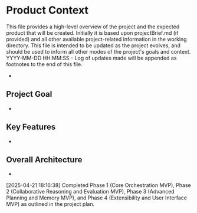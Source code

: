 # Product Context

This file provides a high-level overview of the project and the expected product that will be created. Initially it is based upon projectBrief.md (if provided) and all other available project-related information in the working directory. This file is intended to be updated as the project evolves, and should be used to inform all other modes of the project's goals and context.
YYYY-MM-DD HH:MM:SS - Log of updates made will be appended as footnotes to the end of this file.

*

## Project Goal

*

## Key Features

*

## Overall Architecture

*
[2025-04-21 18:16:38] Completed Phase 1 (Core Orchestration MVP), Phase 2 (Collaborative Reasoning and Evaluation MVP), Phase 3 (Advanced Planning and Memory MVP), and Phase 4 (Extensibility and User Interface MVP) as outlined in the project plan.